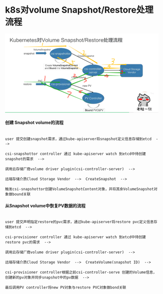 # k8s对volume Snapshot/Restore处理流程







![image-20210901115409427](https://github.com/ffzheng1222/k8sStudy/blob/master/png/image-20210901115409427.png)







#### 创建 Snapshot volume的流程



```

user 提交创建snapshot需求，通过kube-apiserver将snapshot定义信息存储到etcd  -->

csi-snapshottor controller 通过 kube-apiserver watch 到etcd中待创建snapshot的需求  -->

调用云存储厂商volume driver plugin(csi-controller-server)  -->  

远端存储介质Cloud Storage Vendor  -->  CreateSnapshot  -->  

触发csi-snapshottor创建VolumeSnapshotContent对象，并将其余VolumeSnapshot对象做bound关联

```







#### 从Snapshot volume中恢复PV数据的流程



```

user 提交声明指定restore的pvc需求，通过kube-apiserver将restore pvc定义信息存储到etcd  -->

csi-provisioner controller 通过 kube-apiserver watch 到etcd中待创建restore pvc的需求  -->

调用云存储厂商volume driver plugin(csi-controller-server)  -->

远端存储介质Cloud Storage Vendor  -->  CreateVolume(snapshot ID)  -->

csi-provisioner controller根据之前csi-controller-serve 创建的Volume信息，创建新的pv对象并同步snapshot中的pv数据  -->

最后调用PV controller将new PV对象与restore PVC对象做bond关联

```







